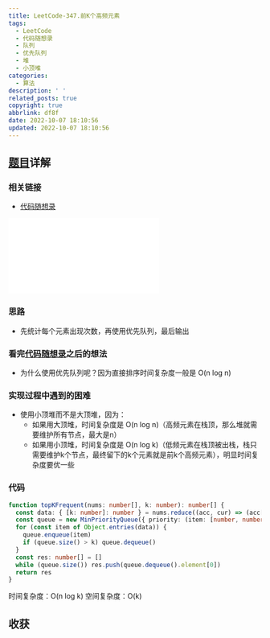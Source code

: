 ```yaml
---
title: LeetCode-347.前K个高频元素
tags:
  - LeetCode
  - 代码随想录
  - 队列
  - 优先队列
  - 堆
  - 小顶堆
categories:
  - 算法
description: ' '
related_posts: true
copyright: true
abbrlink: df8f
date: 2022-10-07 18:10:56
updated: 2022-10-07 18:10:56
---
```


## [题目](https://leetcode.cn/problems/top-k-frequent-elements/)详解

### 相关链接

- [代码随想录](https://programmercarl.com/0347.前K个高频元素.html)

<iframe class="iframe_video" src="//player.bilibili.com/player.html?aid=514643371&bvid=BV1Xg41167Lz&cid=808260290&page=1" scrolling="no" border="0" frameborder="no" framespacing="0" allowfullscreen="true"> </iframe>

### 思路

- 先统计每个元素出现次数，再使用优先队列，最后输出

### 看完[代码随想录](https://programmercarl.com/0347.前K个高频元素.html)之后的想法

- 为什么使用优先队列呢？因为直接排序时间复杂度一般是 O(n log n)

### 实现过程中遇到的困难

- 使用小顶堆而不是大顶堆，因为：
  - 如果用大顶堆，时间复杂度是 O(n log n)（高频元素在栈顶，那么堆就需要维护所有节点，最大是n）
  - 如果用小顶堆，时间复杂度是 O(n log k)（低频元素在栈顶被出栈，栈只需要维护k个节点，最终留下的k个元素就是前k个高频元素），明显时间复杂度要优一些

### 代码

```ts TypeScript
function topKFrequent(nums: number[], k: number): number[] {
  const data: { [k: number]: number } = nums.reduce((acc, cur) => (acc[cur] = (acc[cur] || 0) + 1, acc), {})
  const queue = new MinPriorityQueue({ priority: (item: [number, number]) => item[1] })
  for (const item of Object.entries(data)) {
    queue.enqueue(item)
    if (queue.size() > k) queue.dequeue()
  }
  const res: number[] = []
  while (queue.size()) res.push(queue.dequeue().element[0])
  return res
}
```

时间复杂度：O(n log k)
空间复杂度：O(k)

## 收获
